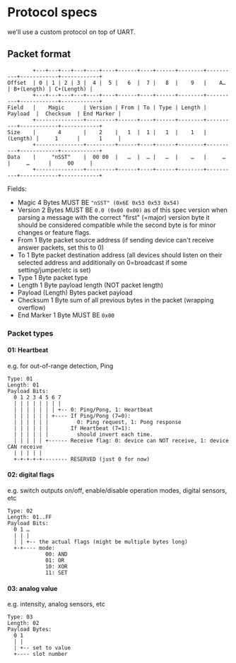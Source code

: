 # Protocol specs

we'll use a custom protocol on top of UART.

## Packet format

            +---+---+---+---+----+----+------+----+------+--------+----------+------------+------------+
    Offset  | 0 | 1 | 2 | 3 |  4 |  5 |   6  |  7 |   8  |    9   |    A…    | B+(Length) | C+(Length) |
            +---+---+---+---+----+----+------+----+------+--------+----------+------------+------------+
    Field   |    Magic      | Version | From | To | Type | Length | Payload  |  Checksum  | End Marker |
            +---------------+---------+------+----+------+--------+----------+------------+------------+
    Size    |       4       |    2    |   1  |  1 |   1  |    1   | (Length) |     1      |      1     |
            +---------------+---------+------+----+------+--------+----------+------------+------------+
    Data    |     "nSST"    |  00 00  |   …  |  … |   …  |    …   |     …    |     …      |     00     |
            +---------------+---------+------+----+------+--------+----------+------------+------------+

Fields:

 * Magic
   4 Bytes MUST BE `"nSST" (0x6E 0x53 0x53 0x54)`
 * Version
   2 Bytes MUST BE `0.0 (0x00 0x00)` as of this spec version
   when parsing a message with the correct "first" (=major) version byte it should be considered compatible while the second byte is for minor changes or feature flags.
 * From
   1 Byte packet source address (if sending device can't receive answer packets, set this to 0)
 * To
   1 Byte packet destination address (all devices should listen on their selected address and additionally on 0=broadcast if some setting/jumper/etc is set)
 * Type
   1 Byte packet type
 * Length
   1 Byte payload length (NOT packet length)
 * Payload
   (Length) Bytes packet payload
 * Checksum
   1 Byte sum of all previous bytes in the packet (wrapping overflow)
 * End Marker
   1 Byte MUST BE `0x00`

### Packet types

#### 01: Heartbeat
e.g. for out-of-range detection, Ping

    Type: 01
    Length: 01
    Payload Bits:
      0 1 2 3 4 5 6 7
      | | | | | | | |
      | | | | | | | +-- 0: Ping/Pong, 1: Heartbeat
      | | | | | | +---- If Ping/Pong (7=0):
      | | | | | |         0: Ping request, 1: Pong response
      | | | | | |       If Heartbeat (7=1):
      | | | | | |         should invert each time.
      | | | | | +------ Receive flag: 0: device can NOT receive, 1: device CAN receive
      | | | | |
      +-+-+-+-+-------- RESERVED (just 0 for now)

#### 02: digital flags
e.g. switch outputs on/off, enable/disable operation modes, digital sensors, etc

    Type: 02
    Length: 01..FF
    Payload Bits:
      0 1 …
      | | |
      | | +-- the actual flags (might be multiple bytes long)
      +-+---- mode:
                00: AND
                01: OR
                10: XOR
                11: SET

#### 03: analog value
e.g. intensity, analog sensors, etc

    Type: 03
    Length: 02
    Payload Bytes:
      0 1
      | |
      | +-- set to value
      +---- slot number
